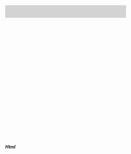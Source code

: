 <h5><span>Html</span></h5>
<head>
<br>
<center>
<style>
    .square3 {
        background-color: lightgray;
        padding: 5px;
        border: 5px;
        border-color: black;
        position: relative;
        height: 30px;
        width: 375px; 
    }
    h5 {
        position: relative;
        top: 500;
    }
</style>
</center>
</head>
<body>
<div class="square3"></div>
<div class="square4"></div>
<div class="h5"></div>

</body>
<br>
